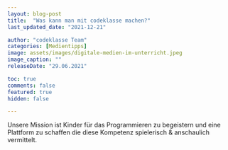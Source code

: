```yaml
---
layout: blog-post
title:  "Was kann man mit codeklasse machen?"
last_updated_date: "2021-12-21"

author: "codeklasse Team"
categories: [Medientipps]
image: assets/images/digitale-medien-im-unterricht.jpeg
image_caption: ""
releaseDate: "29.06.2021"

toc: true
comments: false
featured: true
hidden: false

---
```


Unsere Mission ist Kinder für das Programmieren zu begeistern und eine Plattform zu schaffen die diese Kompetenz spielerisch & anschaulich vermittelt.